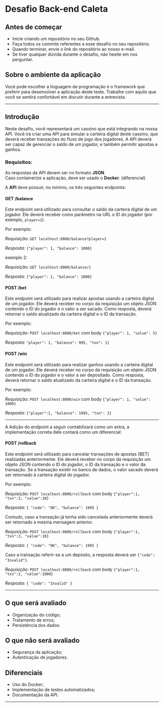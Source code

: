 # Desafio Back-end Caleta

## Antes de começar

- Inicie criando um repositório no seu Github.
- Faça todos os commits referentes a esse desafio no seu repositório.
- Quando terminar, envie o link do repositório ao nosso e-mail.
- Se tiver qualquer dúvida durante o desafio, não hesite em nos perguntar.

## Sobre o ambiente da aplicação

Você pode escolher a linguagem de programação e o framework que preferir para desenvolver a aplicação deste teste. Trabalhe com aquilo que você se sentirá confortável em discutir durante a entrevista.

---

## Introdução

Neste desafio, você representará um cassino que está integrando na nossa API. Você irá criar uma API para simular a carteira digital deste cassino, que
deverá receber transações do fluxo de jogo dos jogadores. A API deverá ser capaz de gerenciar o saldo de um jogador,
e também permitir apostas e ganhos.

### Requisitos:

As respostas da API devem ser no formato **JSON**.  
Caso containerize a aplicação, deve ser usado o **Docker**. (diferencial)

A **API** deve possuir, no mínimo, os três seguintes endpoints:

#### GET /balance

Este endpoint será utilizado para consultar o saldo da carteira digital de um jogador. Ele deverá receber como parâmetro na URL o ID do jogador (por exemplo, `player=1`).

Por exemplo:

*Requisição:* `GET localhost:8000/balance?player=1`

*Resposta:* `{"player": 1, "balance": 1000}`

exemplo 2:

*Requisição:* `GET localhost:8000/balance/1`

*Resposta:* `{"player": 1, "balance": 1000}`

#### POST /bet

Este endpoint será utilizado para realizar apostas usando a carteira digital de um jogador. Ele deverá receber no corpo da requisição um objeto JSON contendo o ID do jogador e o valor a ser sacado. Como resposta, deverá retornar o saldo atualizado da carteira digital e o ID da transação.

Por exemplo:

*Requisição:* `POST localhost:8000/bet` com body `{"player": 1, "value": 5}`

*Resposta:* `"player": 1, "balance": 995, "txn": 1}`

#### POST /win

Este endpoint será utilizado para realizar ganhos usando a carteira digital de um jogador. Ele deverá receber no corpo da requisição um objeto JSON contendo o ID do jogador e o valor a ser depositado. Como resposta, deverá retornar o saldo atualizado da carteira digital e o ID da transação.

Por exemplo:

*Requisição:* `POST localhost:8000/win` com body `{"player": 1, "value": 1000}`

*Resposta:* `{"player":1, "balance": 1995, "txn": 2}`

---

A Adição do endpoint a seguir contabilizará como um extra, a implementação correta dele contará como um diferencial:

#### POST /rollback

Este endpoint será utilizado para cancelar transações de apostas (BET) realizadas anteriormente. Ele deverá receber no corpo da requisição um objeto JSON contendo o ID do jogador, o ID da transação e o valor da transação. Se a transação existir no banco de dados, o valor sacado deverá ser retornado à carteira digital do jogador.

Por exemplo:

*Requisição:* `POST localhost:8000/rollback` com body `{"player":1, "txn":3, "value":10}`

*Resposta:* `{ "code": "OK", "balance": 1995 }`

Contudo, caso a transação já tenha sido cancelada anteriormente deverá ser retornado a mesma mensagem anterior.

*Requisição:* `POST localhost:8000/rollback` com body `{"player":1, "txn":3, "value":10}`

*Resposta:* `{ "code": "OK", "balance": 1995 }`

Caso a transação referir-se a um depósito, a resposta deverá ser `{"code": "Invalid"}`.

*Requisição:* `POST localhost:8000/rollback` com body `{"player":1, "txn":2, "value":1000}`

*Resposta:* `{ "code": "Invalid" }`

---

## O que será avaliado

- Organização do código;
- Tratamento de erros;
- Persistência dos dados.

## O que não será avaliado

- Segurança da aplicação;
- Autenticação de jogadores.

## Diferenciais

- Uso do Docker;
- Implementação de testes automatizados;
- Documentação da API.

---
